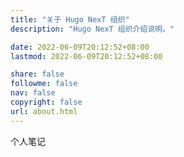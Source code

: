 ```yaml
---
title: "关于 Hugo NexT 组织"
description: "Hugo NexT 组织介绍说明。"

date: 2022-06-09T20:12:52+08:00
lastmod: 2022-06-09T20:12:52+08:00

share: false
followme: false
nav: false
copyright: false
url: about.html
---
```


个人笔记